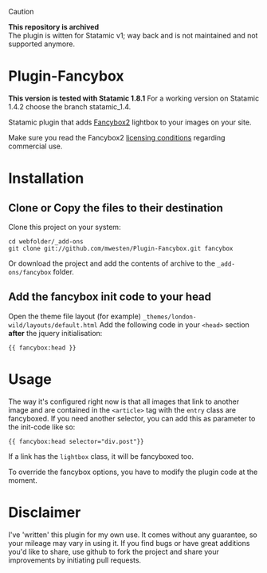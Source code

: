 > [!CAUTION]
> **This repository is archived**  
> The plugin is witten for Statamic v1; way back and is not maintained and not supported anymore.

Plugin-Fancybox
===============

**This version is tested with Statamic 1.8.1**
For a working version on Statamic 1.4.2 choose the branch statamic_1.4.

Statamic plugin that adds [Fancybox2](http://fancyapps.com/fancybox) lightbox to your images on your site.

Make sure you read the Fancybox2 [licensing conditions](http://fancyapps.com/fancybox/#license) regarding commercial use.


# Installation
## Clone or Copy the files to their destination
Clone this project on your system:

    cd webfolder/_add-ons
    git clone git://github.com/mwesten/Plugin-Fancybox.git fancybox

Or download the project and add the contents of archive to the `_add-ons/fancybox` folder.

## Add the fancybox init code to your head
Open the theme file layout (for example) `_themes/london-wild/layouts/default.html`
Add the following code in your `<head>` section **after** the jquery initialisation:

    {{ fancybox:head }}


# Usage

The way it's configured right now is that all images that link to another image and are contained in the `<article>` tag with the `entry` class are fancyboxed.
If you need another selector, you can add this as parameter to the init-code like so:

    {{ fancybox:head selector="div.post"}}
 
 If a link has the `lightbox` class, it will be fancyboxed too.   
 
 To override the fancybox options, you have to modify the plugin code at the moment.

# Disclaimer
I've 'written' this plugin for my own use. It comes without any guarantee, so your mileage may vary in using it. If you find bugs or have great additions you'd like to share, use github to fork the project and share your improvements by initiating pull requests.
